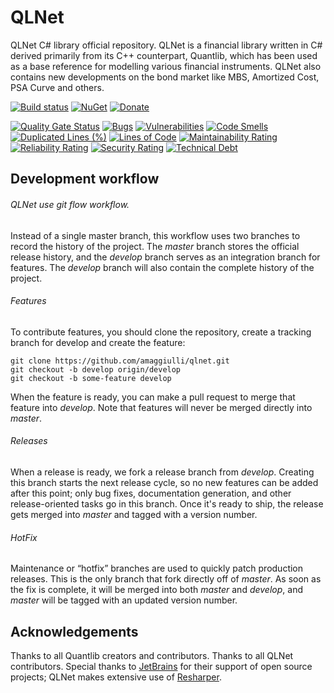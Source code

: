 QLNet
=====

QLNet C# library official repository.
QLNet is a financial library written in C# derived primarily from its C++ counterpart, Quantlib, 
which has been used as a base reference for modelling various financial instruments.
QLNet also contains new developments on the bond market like MBS, Amortized Cost, PSA Curve and others.

[![Build status](https://ci.appveyor.com/api/projects/status/nn0a2mw6qu8mg481?svg=true)](https://ci.appveyor.com/project/amaggiulli/qlnet-p0t4r)
[![NuGet](https://img.shields.io/nuget/vpre/QLNet?style=flat-square)](https://www.nuget.org/packages/QLNet)
[![Donate](https://img.shields.io/badge/Donate-PayPal-green.svg)](https://www.paypal.com/cgi-bin/webscr?item_name=Donation+to+QLNet&cmd=_donations&business=a.maggiulli%40gmail.com)

[![Quality Gate Status](https://sonarcloud.io/api/project_badges/measure?project=QLNet&metric=alert_status)](https://sonarcloud.io/dashboard?id=QLNet)
[![Bugs](https://sonarcloud.io/api/project_badges/measure?project=QLNet&metric=bugs)](https://sonarcloud.io/dashboard?id=QLNet)
[![Vulnerabilities](https://sonarcloud.io/api/project_badges/measure?project=QLNet&metric=vulnerabilities)](https://sonarcloud.io/dashboard?id=QLNet)
[![Code Smells](https://sonarcloud.io/api/project_badges/measure?project=QLNet&metric=code_smells)](https://sonarcloud.io/dashboard?id=QLNet)
[![Duplicated Lines (%)](https://sonarcloud.io/api/project_badges/measure?project=QLNet&metric=duplicated_lines_density)](https://sonarcloud.io/dashboard?id=QLNet)
[![Lines of Code](https://sonarcloud.io/api/project_badges/measure?project=QLNet&metric=ncloc)](https://sonarcloud.io/dashboard?id=QLNet)
[![Maintainability Rating](https://sonarcloud.io/api/project_badges/measure?project=QLNet&metric=sqale_rating)](https://sonarcloud.io/dashboard?id=QLNet)
[![Reliability Rating](https://sonarcloud.io/api/project_badges/measure?project=QLNet&metric=reliability_rating)](https://sonarcloud.io/dashboard?id=QLNet)
[![Security Rating](https://sonarcloud.io/api/project_badges/measure?project=QLNet&metric=security_rating)](https://sonarcloud.io/dashboard?id=QLNet)
[![Technical Debt](https://sonarcloud.io/api/project_badges/measure?project=QLNet&metric=sqale_index)](https://sonarcloud.io/dashboard?id=QLNet)


## Development workflow 

###### QLNet use git flow workflow.

Instead of a single master branch, this workflow uses two branches to record the history of the project. 
The *master* branch stores the official release history, and the *develop* branch serves as an integration branch for features.
The *develop* branch will also contain the complete history of the project.

###### Features 

To contribute features, you should clone the repository, create a tracking branch for develop and create the feature:

```
git clone https://github.com/amaggiulli/qlnet.git
git checkout -b develop origin/develop
git checkout -b some-feature develop
```

When the feature is ready, you can make a pull request to merge that feature into *develop*. 
Note that features will never be merged directly into *master*.

###### Releases

When a release is ready, we fork a release branch from *develop*. Creating this branch starts the next release cycle, 
so no new features can be added after this point; only bug fixes, documentation generation, and other release-oriented tasks go in this branch. 
Once it's ready to ship, the release gets merged into *master* and tagged with a version number. 

###### HotFix

Maintenance or “hotfix” branches are used to quickly patch production releases. This is the only branch that fork directly off of *master*. 
As soon as the fix is complete, it will be merged into both *master* and *develop*, and *master* will be tagged with an updated version number.

## Acknowledgements

Thanks to all Quantlib creators and contributors.
Thanks to all QLNet contributors.
Special thanks to [JetBrains](https://www.jetbrains.com/?from=qlnet) for their support of open source projects; QLNet makes extensive use of [Resharper](https://www.jetbrains.com/dotnet/?from=qlnet).  
 
